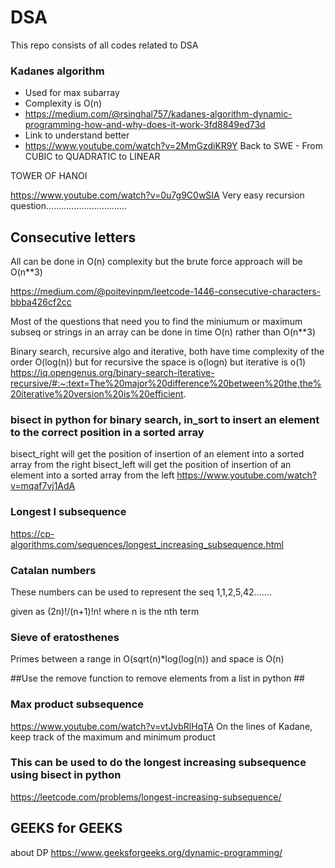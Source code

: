 # DSA
This repo consists of all codes related to DSA

### Kadanes algorithm ###

- Used for max subarray
- Complexity is O(n)
- https://medium.com/@rsinghal757/kadanes-algorithm-dynamic-programming-how-and-why-does-it-work-3fd8849ed73d
- Link to understand better
- https://www.youtube.com/watch?v=2MmGzdiKR9Y Back to SWE - From CUBIC to QUADRATIC to LINEAR 


TOWER OF HANOI

https://www.youtube.com/watch?v=0u7g9C0wSIA
Very easy recursion question................................

## Consecutive letters ##
All can be done in O(n) complexity but the brute force approach will be O(n**3)

https://medium.com/@poitevinpm/leetcode-1446-consecutive-characters-bbba426cf2cc

Most of the questions that need you to find the miniumum or maximum subseq or strings in an array can be done in time O(n) rather than O(n**3)


Binary search, recursive algo and iterative, both have time complexity of the order O(log(n)) but for recursive the space is o(logn) but iterative is o(1)
https://iq.opengenus.org/binary-search-iterative-recursive/#:~:text=The%20major%20difference%20between%20the,the%20iterative%20version%20is%20efficient.

### bisect in python for binary search,  in_sort to insert an element to the correct position in a sorted array ###
bisect_right will get the position of insertion of an element into a sorted array from the right
bisect_left will get the position of insertion of an element into a sorted array from the left
https://www.youtube.com/watch?v=mqaf7vj1AdA

### Longest I subsequence ###
https://cp-algorithms.com/sequences/longest_increasing_subsequence.html 

### Catalan numbers ###

These numbers can be used to represent the seq 1,1,2,5,42.......

given as (2n)!/(n+1)!n! where n is the nth term



### Sieve of eratosthenes ###
Primes between a range in O(sqrt(n)*log(log(n)) and space is O(n)


##Use the remove function to remove elements from a list in python ##
### Max product subsequence ##
https://www.youtube.com/watch?v=vtJvbRlHqTA
On the lines of Kadane, keep track of the maximum and minimum product


### This can be used to do the longest increasing subsequence using bisect in python ##

https://leetcode.com/problems/longest-increasing-subsequence/

## GEEKS for GEEKS
about DP
https://www.geeksforgeeks.org/dynamic-programming/
